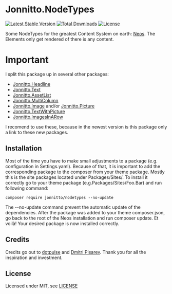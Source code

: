 Jonnitto.NodeTypes
==================

[![Latest Stable Version](https://poser.pugx.org/jonnitto/nodetypes/v/stable)](https://packagist.org/packages/jonnitto/nodetypes)
[![Total Downloads](https://poser.pugx.org/jonnitto/nodetypes/downloads)](https://packagist.org/packages/jonnitto/nodetypes)
[![License](https://poser.pugx.org/jonnitto/nodetypes/license)](https://packagist.org/packages/jonnitto/nodetypes)

Some NodeTypes for the greatest Content System on earth: [Neos](https://www.neos.io). The Elements only get rendered of there is any content.

Important
=========
I split this package up in several other packages:

* [Jonnitto.Headline](https://github.com/jonnitto/Jonnitto.Headline)
* [Jonnitto.Text](https://github.com/jonnitto/Jonnitto.Text)
* [Jonnitto.AssetList](https://github.com/jonnitto/Jonnitto.AssetList)
* [Jonnitto.MultiColumn](https://github.com/jonnitto/Jonnitto.MultiColumn)
* [Jonnitto.Image](https://github.com/jonnitto/Jonnitto.Image) and/or [Jonnitto.Picture](https://github.com/jonnitto/Jonnitto.Picture)
* [Jonnitto.TextWithPicture](https://github.com/jonnitto/Jonnitto.TextWithPicture)
* [Jonnitto.ImagesInARow](https://github.com/jonnitto/Jonnitto.ImagesInARow)

I recomend to use these, because in the newest version is this package only a link to these new packages.

Installation
------------
Most of the time you have to make small adjustments to a package (e.g. configuration in Settings.yaml). Because of that, it is important to add the corresponding package to the composer from your theme package. Mostly this is the site packages located under Packages/Sites/. To install it correctly go to your theme package (e.g.Packages/Sites/Foo.Bar) and run following command:

```
composer require jonnitto/nodetypes --no-update
```

The --no-update command prevent the automatic update of the dependencies. After the package was added to your theme composer.json, go back to the root of the Neos installation and run composer update. Et voilà! Your desired package is now installed correctly.


Credits
-------

Credits go out to [dotpulse](http://dotpulse.ch) and [Dmitri Pisarev](https://github.com/dimaip). Thank you for all the inspiration and investment.


License
-------

Licensed under MIT, see [LICENSE](LICENSE)
